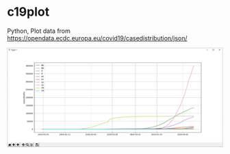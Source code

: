 # c19plot
Python, Plot data from https://opendata.ecdc.europa.eu/covid19/casedistribution/json/ 

![Result 2020-04-08](img/s19.png)
